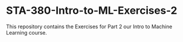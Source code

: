 # STA-380-Intro-to-ML-Exercises-2
This repository contains the Exercises for Part 2 our Intro to Machine Learning course.  
